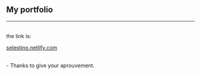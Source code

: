 ## My portfolio

<hr>
<br>
the link is:
<br>

[selestino.netlify.com]("selestino.netlify.com")

<br>
- Thanks to give your aprouvement.
